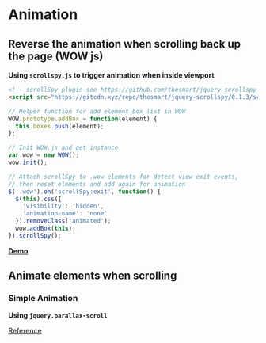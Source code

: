 # Animation

## Reverse the animation when scrolling back up the page (WOW js)

__Using `scrollspy.js` to trigger animation when inside viewport__

``` html
<!-- scrollSpy plugin see https://github.com/thesmart/jquery-scrollspy -->
<script src="https://gitcdn.xyz/repo/thesmart/jquery-scrollspy/0.1.3/scrollspy.js"></script>
```

``` js
// Helper function for add element box list in WOW
WOW.prototype.addBox = function(element) {
  this.boxes.push(element);
};

// Init WOW.js and get instance
var wow = new WOW();
wow.init();

// Attach scrollSpy to .wow elements for detect view exit events,
// then reset elements and add again for animation
$('.wow').on('scrollSpy:exit', function() {
  $(this).css({
    'visibility': 'hidden',
    'animation-name': 'none'
  }).removeClass('animated');
  wow.addBox(this);
}).scrollSpy();
```

[__Demo__](https://jsfiddle.net/ugurerkan/53641ovn/)

## Animate elements when scrolling

### Simple Animation

__Using `jquery.parallax-scroll`__

[Reference](https://github.com/alumbo/jquery.parallax-scroll)